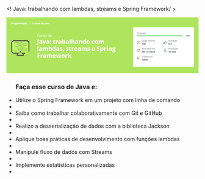 <! Java: trabalhando com lambdas, streams e Spring Framework/ >

<img src="./assets/image.png">

<ul>
    <h3>Faça esse curso de Java e:</h3>
    <li>Utilize o Spring Framework em um projeto com linha de comando<li/>
    <li>Saiba como trabalhar colaborativamente com Git e GitHub<li/>
    <li>Realize a desserialização de dados com a biblioteca Jackson<li/>
    <li>Aplique boas práticas de desenvolvimento com funções lambdas<li/>
    <li>Manipule fluxo de dados com Streams<li/>
    <li>Implemente estatísticas personalizadas<li/>
</ul>